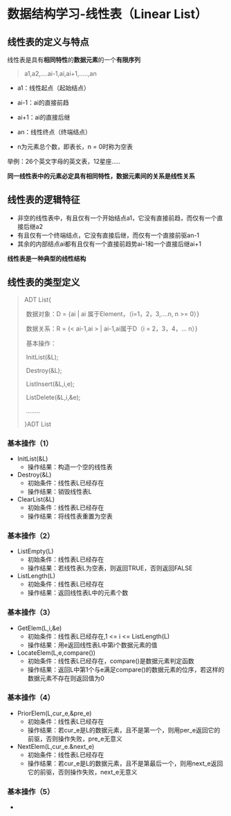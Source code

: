 # 数据结构学习-线性表（Linear List）

## 线性表的定义与特点

线性表是具有**相同特性**的**数据元素**的一个**有限序列**

> a1,a2,....ai-1,ai,ai+1,.....,an    

- a1：线性起点（起始结点）
- ai-1：ai的直接前趋
- ai+1：ai的直接后继
- an：线性终点（终端结点）

- n为元素总个数，即表长，n = 0时称为空表

举例：26个英文字母的英文表，12星座.....

**同一线性表中的元素必定具有相同特性，数据元素间的关系是线性关系**

## 线性表的逻辑特征

- 非空的线性表中，有且仅有一个开始结点a1，它没有直接前趋，而仅有一个直接后继a2
- 有且仅有一个终端结点，它没有直接后继，而仅有一个直接前驱an-1
- 其余的内部结点ai都有且仅有一个直接前趋势ai-1和一个直接后继ai+1

**线性表是一种典型的线性结构**

## 线性表的类型定义

>ADT List{
>
>​	数据对象：D = {ai | ai 属于Element，（i=1，2，3,....n, n >= 0）}
>
>​	数据关系：R = {< ai-1,ai > | ai-1,ai属于D（i = 2，3，4，... n）}
>
>​	基本操作：
>
>​		InitList(&L);
>
>​		Destroy(&L);
>
>​		ListInsert(&L,i,e);
>
>​		ListDelete(&L,i,&e);
>
>​		........
>
>}ADT List

### 基本操作（1）

- InitList(&L)
	- 操作结果：构造一个空的线性表
- Destroy(&L)
	- 初始条件：线性表L已经存在
	- 操作结果：销毁线性表L
- ClearList(&L)
	- 初始条件：线性表L已经存在
	- 操作结果：将线性表重置为空表

### 基本操作（2）

- ListEmpty(L)
	- 初始条件：线性表L已经存在
	- 操作结果：若线性表L为空表，则返回TRUE，否则返回FALSE
- ListLength(L)
	- 初始条件：线性表L已经存在
	- 操作结果：返回线性表L中的元素个数

### 基本操作（3）

- GetElem(L,i,&e)
	- 初始条件：线性表L已经存在,1 <= i <= ListLength(L)
	- 操作结果：用e返回线性表L中第i个数据元素的值
- LocateElem(L,e,compare())
	- 初始条件：线性表L已经存在，compare()是数据元素判定函数
	- 操作结果：返回L中第1个与e满足compare()的数据元素的位序，若这样的数据元素不存在则返回值为0

### 基本操作（4）

- PriorElem(L,cur_e,&pre_e)
	- 初始条件：线性表L已经存在
	- 操作结果：若cur_e是L的数据元素，且不是第一个，则用per_e返回它的前驱，否则操作失败，pre_e无意义
- NextElem(L,cur_e.&next_e)
	- 初始条件：线性表L已经存在
	- 操作结果：若cur_e是L的数据元素，且不是第最后一个，则用next_e返回它的前驱，否则操作失败，next_e无意义

### 基本操作（5）

- 

